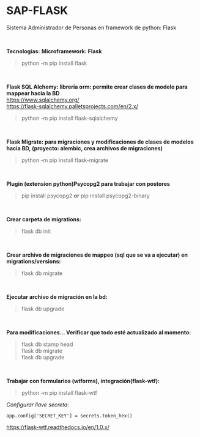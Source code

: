 # SAP-FLASK
Sistema Administrador de Personas en framework de python: Flask

<br>

**Tecnologías:**
**Microframework: Flask**
> python -m pip install flask

<br>

**Flask SQL Alchemy: librería orm: permite crear clases de modelo para mappear hacia la BD**
<br>
https://www.sqlalchemy.org/
<br>
https://flask-sqlalchemy.palletsprojects.com/en/2.x/
<br>
> python -m pip install flask-sqlalchemy
<br>

**Flask Migrate: para migraciones y modificaciones de clases de modelos hacia BD, (proyecto: alembic, crea archivos de migraciones)**
> python -m pip install flask-migrate

<br>

**Plugin (extension python)Psycopg2 para trabajar con postores**
> pip install psycopg2
**or**
> pip install psycopg2-binary

<br>

**Crear carpeta de migrations:**
> flask db init

<br>

**Crear archivo de migraciones de mappeo (sql que se va a ejecutar) en migrations/versions:**
> flask db migrate

<br>

**Ejecutar archivo de migración en la bd:**
> flask db upgrade

<br>

**Para modificaciones...
Verificar que todo esté actualizado al momento:**
> flask db stamp head <br>
> flask db migrate <br>
> flask db upgrade

<br>

**Trabajar con formularios (wtforms), integración(flask-wtf):**
> python -m pip install flask-wtf
 
_Configurar llave secreta_:

    app.config['SECRET_KEY'] = secrets.token_hex()

https://flask-wtf.readthedocs.io/en/1.0.x/